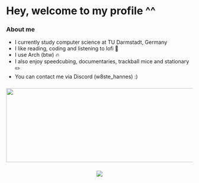 # Hey, welcome to my profile ^^

### About me
- I currently study computer science at TU Darmstadt, Germany </br>
- I like reading, coding and listening to lofi 📒 </br>
- I use Arch (btw) 🔥 </br>
- I also enjoy speedcubing, documentaries, trackball mice and stationary ✏️ </br>
- You can contact me via Discord (w8ste_hannes) :)

<h3 align="center">
    <img src="https://github-readme-stats.vercel.app/api/top-langs?username=w8ste&show_icons=true&layout=compact&theme=tokyonight" width="600" height="200"/></br>
</h3>
  
<h3 align="center">
    <img src="https://leetcard.jacoblin.cool/w8st3?theme=nord"
</h3>
